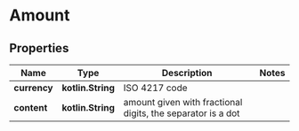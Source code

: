 
# Amount

## Properties
Name | Type | Description | Notes
------------ | ------------- | ------------- | -------------
**currency** | **kotlin.String** | ISO 4217 code | 
**content** | **kotlin.String** | amount given with fractional digits, the separator is a dot | 




